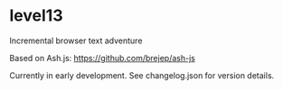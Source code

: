 # level13
Incremental browser text adventure

Based on Ash.js: https://github.com/brejep/ash-js

Currently in early development. See changelog.json for version details.
